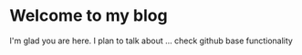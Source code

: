 # Welcome to my blog

I'm glad you are here. I plan to talk about ...
check github base functionality
